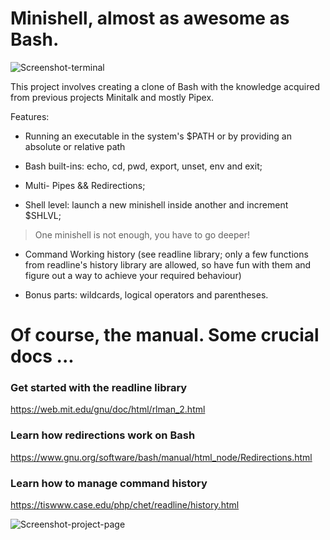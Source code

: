 # Minishell, almost as awesome as Bash.

![Screenshot-terminal](https://user-images.githubusercontent.com/92089944/224225348-60435cf6-90f9-4683-8043-36d0cb7dcd7f.jpeg)

This project involves creating a clone of Bash with the knowledge acquired from previous projects Minitalk and mostly Pipex.

Features:
- Running an executable in the system's $PATH or by providing an absolute or relative path 
- Bash built-ins: echo, cd, pwd, export, unset, env and exit;

- Multi- Pipes && Redirections;

- Shell level: launch a new minishell inside another and increment $SHLVL;
> One minishell is not enough, you have to go deeper!

- Command Working history (see readline library; only a few functions from readline's history library are allowed, so have fun with them and figure out a way to achieve your required behaviour)

- Bonus parts: wildcards, logical operators and parentheses.

# Of course, the manual. Some crucial docs ...
### Get started with the readline library
https://web.mit.edu/gnu/doc/html/rlman_2.html

### Learn how redirections work on Bash
https://www.gnu.org/software/bash/manual/html_node/Redirections.html

### Learn how to manage command history
https://tiswww.case.edu/php/chet/readline/history.html


![Screenshot-project-page](https://user-images.githubusercontent.com/92089944/224226153-51527bf7-e35d-4b0a-838f-486aa7e61bdf.png)
